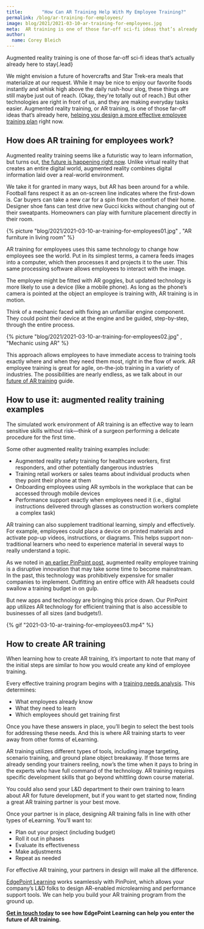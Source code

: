 ```yaml
---
title:       "How Can AR Training Help With My Employee Training?"
permalink: /blog/ar-training-for-employees/
image: blog/2021/2021-03-10-ar-training-for-employees.jpg
meta:  AR training is one of those far-off sci-fi ideas that’s already here, allowing you to design a more effective employee training plan right now. Here’s how.
author: 
  name: Corey Bleich
---
```


Augmented reality training is one of those far-off sci-fi ideas that’s actually already here to stay{.lead}

We might envision a future of hovercrafts and Star Trek-era meals that materialize at our request. While it may be nice to enjoy our favorite foods instantly and whisk high above the daily rush-hour slog, these things are still maybe just out of reach. (Okay, they're totally out of reach.) But other technologies are right in front of us, and they are making everyday tasks easier. Augmented reality training, or AR training, is one of those far-off ideas that’s already here, [helping you design a more effective employee training plan](/blog/employee-training-plan/) right now.

## How does AR training for employees work?

Augmented reality training seems like a futuristic way to learn information, but turns out, [the future is happening right now](/blog/elearning-trends-2021/). Unlike virtual reality that creates an entire digital world, augmented reality combines digital information laid over a real-world environment.

We take it for granted in many ways, but AR has been around for a while. Football fans respect it as an on-screen line indicates where the first-down is. Car buyers can take a new car for a spin from the comfort of their home. Designer shoe fans can test drive new Gucci kicks without changing out of their sweatpants. Homeowners can play with furniture placement directly in their room.


{% picture "blog/2021/2021-03-10-ar-training-for-employees01.jpg" , "AR furniture in living room" %}


AR training for employees uses this same technology to change how employees see the world. Put in its simplest terms, a camera feeds images into a computer, which then processes it and projects it to the user. This same processing software allows employees to interact with the image.

The employee might be fitted with AR goggles, but updated technology is more likely to use a device (like a mobile phone). As long as the phone’s camera is pointed at the object an employee is training with, AR training is in motion.

Think of a mechanic faced with fixing an unfamiliar engine component. They could point their device at the engine and be guided, step-by-step, through the entire process.


{% picture "blog/2021/2021-03-10-ar-training-for-employees02.jpg" , "Mechanic using AR" %}


This approach allows employees to have immediate access to training tools exactly where and when they need them most, right in the flow of work. AR employee training is great for agile, on-the-job training in a variety of industries. The possibilities are nearly endless, as we talk about in our [future of AR training](/blog/future-of-augmented-reality/) guide.

## How to use it: augmented reality training examples

The simulated work environment of AR training is an effective way to learn sensitive skills without risk—think of a surgeon performing a delicate procedure for the first time.

Some other augmented reality training examples include:

* Augmented reality safety training for healthcare workers, first responders, and other potentially dangerous industries
* Training retail workers or sales teams about individual products when they point their phone at them
* Onboarding employees using AR symbols in the workplace that can be accessed through mobile devices
* Performance support exactly when employees need it (i.e., digital instructions delivered through glasses as construction workers complete a complex task)

AR training can also supplement traditional learning, simply and effectively. For example, employees could place a device on printed materials and activate pop-up videos, instructions, or diagrams. This helps support non-traditional learners who need to experience material in several ways to really understand a topic.

As we noted in [an earlier PinPoint post](https://www.pinpointworkforce.com/post/augmented-reality-and-corporate-learning), augmented reality employee training is a disruptive innovation that may take some time to become mainstream. In the past, this technology was prohibitively expensive for smaller companies to implement. Outfitting an entire office with AR headsets could swallow a training budget in on gulp.

But new apps and technology are bringing this price down. Our PinPoint app utilizes AR technology for efficient training that is also accessible to businesses of all sizes (and budgets!).


{% gif "2021-03-10-ar-training-for-employees03.mp4" %}


## How to create AR training

When learning how to create AR training, it’s important to note that many of the initial steps are similar to how you would create any kind of employee training.

Every effective training program begins with a [training needs analysis](/blog/how-to-identify-training-needs-of-employees/). This determines:

* What employees already know
* What they need to learn
* Which employees should get training first

Once you have these answers in place, you’ll begin to select the best tools for addressing these needs. And this is where AR training starts to veer away from other forms of eLearning.

AR training utilizes different types of tools, including image targeting, scenario training, and ground plane object breakaway. If those terms are already sending your trainers reeling, now’s the time when it pays to bring in the experts who have full command of the technology. AR training requires specific development skills that go beyond whittling down course material.

You could also send your L&D department to their own training to learn about AR for future development, but if you want to get started now, finding a great AR training partner is your best move.

Once your partner is in place, designing AR training falls in line with other types of eLearning. You’ll want to:

* Plan out your project (including budget)
* Roll it out in phases
* Evaluate its effectiveness
* Make adjustments
* Repeat as needed

For effective AR training, your partners in design will make all the difference.

[EdgePoint Learning](/augmented-reality/) works seamlessly with PinPoint, which allows your company’s L&D folks to design AR-enabled microlearning and performance support tools. We can help you build your AR training program from the ground up.

**[Get in touch today](/contact/) to see how EdgePoint Learning can help you enter the future of AR training.**
